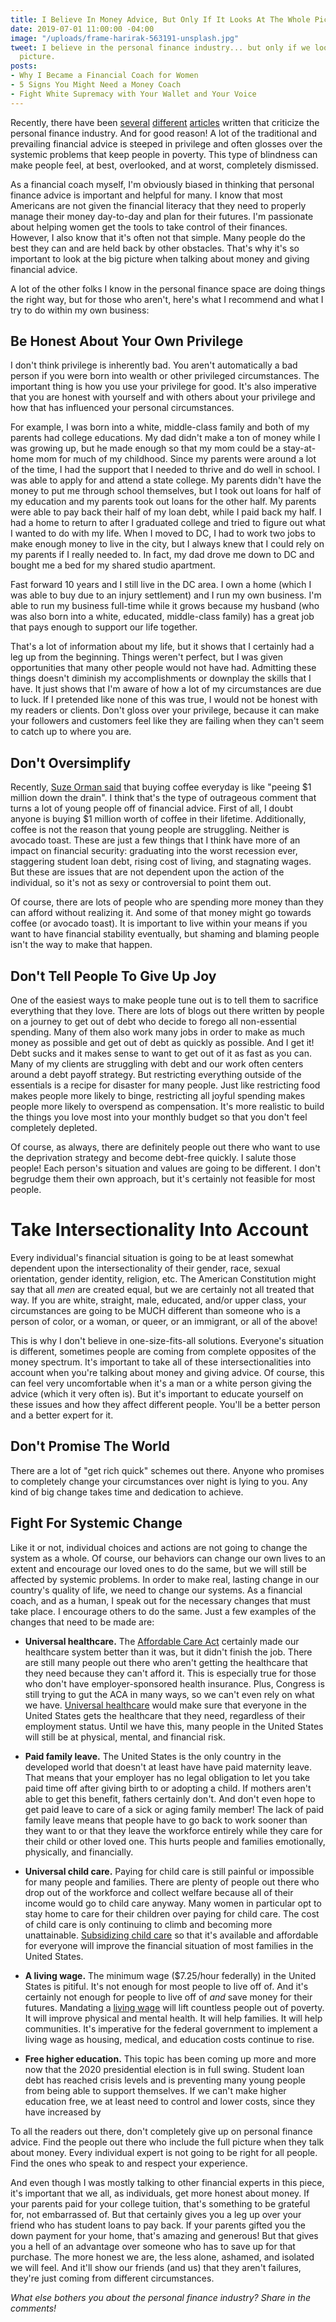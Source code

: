 ```yaml
---
title: I Believe In Money Advice, But Only If It Looks At The Whole Picture
date: 2019-07-01 11:00:00 -04:00
image: "/uploads/frame-harirak-563191-unsplash.jpg"
tweet: I believe in the personal finance industry... but only if we look at the whole
  picture.
posts:
- Why I Became a Financial Coach for Women
- 5 Signs You Might Need a Money Coach
- Fight White Supremacy with Your Wallet and Your Voice
---
```


Recently, there have been [several](https://www.gq.com/story/suze-orman-personal-finance?fbclid=IwAR05723xbP5C46rs-WMK_1KpQvJjT-WpWYWtFwz6uSqmpW6qRyIfYGsE-Yo) [different](https://www.vice.com/en_us/article/ev3dde/most-money-advice-is-worthless) [articles](https://www.fastcompany.com/90343899/sallie-krawcheck-saving-money-latte-advice) written that criticize the personal finance industry. And for good reason! A lot of the traditional and prevailing financial advice is steeped in privilege and often glosses over the systemic problems that keep people in poverty. This type of blindness can make people feel, at best, overlooked, and at worst, completely dismissed.

As a financial coach myself, I'm obviously biased in thinking that personal finance advice is important and helpful for many. I know that most Americans are not given the financial literacy that they need to properly manage their money day-to-day and plan for their futures. I'm passionate about helping women get the tools to take control of their finances. However, I also know that it's often not that simple. Many people do the best they can and are held back by other obstacles. That's why it's so important to look at the big picture when talking about money and giving financial advice. 

A lot of the other folks I know in the personal finance space are doing things the right way, but for those who aren't, here's what I recommend and what I try to do within my own business:

## Be Honest About Your Own Privilege

I don't think privilege is inherently bad. You aren't automatically a bad person if you were born into wealth or other privileged circumstances. The important thing is how you use your privilege for good. It's also imperative that you are honest with yourself and with others about your privilege and how that has influenced your personal circumstances.

For example, I was born into a white, middle-class family and both of my parents had college educations. My dad didn't make a ton of money while I was growing up, but he made enough so that my mom could be a stay-at-home mom for much of my childhood. Since my parents were around a lot of the time, I had the support that I needed to thrive and do well in school. I was able to apply for and attend a state college. My parents didn't have the money to put me through school themselves, but I took out loans for half of my education and my parents took out loans for the other half. My parents were able to pay back their half of my loan debt, while I paid back my half. I had a home to return to after I graduated college and tried to figure out what I wanted to do with my life. When I moved to DC, I had to work two jobs to make enough money to live in the city, but I always knew that I could rely on  my parents if I really needed to. In fact, my dad drove me down to DC and bought me a bed for my shared studio apartment. 

Fast forward 10 years and I still live in the DC area. I own a home (which I was able to buy due to an injury settlement) and I run my own business. I'm able to run my business full-time while it grows because my husband (who was also born into a white, educated, middle-class family) has a great job that pays enough to support our life together. 

That's a lot of information about my life, but it shows that I certainly had a leg up from the beginning. Things weren't perfect, but I was given opportunities that many other people would not have had. Admitting these things doesn't diminish my accomplishments or downplay the skills that I have. It just shows that I'm aware of how a lot of my circumstances are due to luck. If I pretended like none of this was true, I would not be honest with my readers or clients. Don't gloss over your privilege, because it can make your followers and customers feel like they are failing when they can't seem to catch up to where you are. 

## Don't Oversimplify

Recently, [Suze Orman said](https://www.cnbc.com/2019/03/28/suze-orman-spending-money-on-coffee-is-like-throwing-1-million-down-the-drain.html) that buying coffee everyday is like "peeing $1 million down the drain". I think that's the type of outrageous comment that turns a lot of young people off of financial advice. First of all, I doubt anyone is buying $1 million worth of coffee in their lifetime. Additionally, coffee is not the reason that young people are struggling. Neither is avocado toast. These are just a few things that I think have more of an impact on financial security: graduating into the worst recession ever, staggering student loan debt, rising cost of living, and stagnating wages. But these are issues that are not dependent upon the action of the individual, so it's not as sexy or controversial to point them out. 

Of course, there are lots of people who are spending more money than they can afford without realizing it. And some of that money might go towards coffee (or avocado toast). It is important to live within your means if you want to have financial stability eventually, but shaming and blaming people isn't the way to make that happen. 

## Don't Tell People To Give Up Joy

One of the easiest ways to make people tune out is to tell them to sacrifice everything that they love. There are lots of blogs out there written by people on a journey to get out of debt who decide to forego all non-essential spending. Many of them also work many jobs in order to make as much money as possible and get out of debt as quickly as possible. And I get it! Debt sucks and it makes sense to want to get out of it as fast as you can. Many of my clients are struggling with debt and our work often centers around a debt payoff strategy. But restricting everything outside of the essentials is a recipe for disaster for many people. Just like restricting food makes people more likely to binge, restricting all joyful spending makes people more likely to overspend as compensation. It's more realistic to build the things you love most into your monthly budget so that you don't feel completely depleted. 

Of course, as always, there are definitely people out there who want to use the deprivation strategy and become debt-free quickly. I salute those people! Each person's situation and values are going to be different. I don't begrudge them their own approach, but it's certainly not feasible for most people. 

# Take Intersectionality Into Account

Every individual's financial situation is going to be at least somewhat dependent upon the intersectionality of their gender, race, sexual orientation, gender identity, religion, etc. The American Constitution might say that all *men* are created equal, but we are certainly not all treated that way. If you are white, straight, male, educated, and/or upper class, your circumstances are going to be MUCH different than someone who is a person of color, or a woman, or queer, or an immigrant, or all of the above! 

This is why I don't believe in one-size-fits-all solutions. Everyone's situation is different, sometimes people are coming from complete opposites of the money spectrum. It's important to take all of these intersectionalities into account when you're talking about money and giving advice. Of course, this can feel very uncomfortable when it's a man or a white person giving the advice (which it very often is). But it's important to educate yourself on these issues and how they affect different people. You'll be a better person and a better expert for it.

## Don't Promise The World

There are a lot of "get rich quick" schemes out there. Anyone who promises to completely change your circumstances over night is lying to you. Any kind of big change takes time and dedication to achieve. 

## Fight For Systemic Change

Like it or not, individual choices and actions are not going to change the system as a whole. Of course, our behaviors can change our own lives to an extent and encourage our loved ones to do the same, but we will still be affected by systemic problems. In order to make real, lasting change in our country's quality of life, we need to change our systems. As a financial coach, and as a human, I speak out for the necessary changes that must take place. I encourage others to do the same. Just a few examples of the changes that need to be made are:

* **Universal healthcare.** The [Affordable Care Act](https://www.healthcare.gov/glossary/affordable-care-act/) certainly made our healthcare system better than it was, but it didn't finish the job. There are still many people out there who aren't getting the healthcare that they need because they can't afford it. This is especially true for those who don't have employer-sponsored health insurance. Plus, Congress is still trying to gut the ACA in many ways, so we can't even rely on what we have. [Universal healthcare](https://www.who.int/health_financing/universal_coverage_definition/en/) would make sure that everyone in the United States gets the healthcare that they need, regardless of their employment status. Until we have this, many people in the United States will still be at physical, mental, and financial risk. 

* **Paid family leave.** The United States is the only country in the developed world that doesn't at least have have paid maternity leave. That means that your employer has no legal obligation to let you take paid time off after giving birth to or adopting a child. If mothers aren't able to get this benefit, fathers certainly don't. And don't even hope to get paid leave to care of a sick or aging family member! The lack of paid family leave means that people have to go back to work sooner than they want to or that they leave the workforce entirely while they care for their child or other loved one. This hurts people and families emotionally, physically, and financially. 

* **Universal child care.** Paying for child care is still painful or impossible for many people and families. There are plenty of people out there who drop out of the workforce and collect welfare because all of their income would go to child care anyway. Many women in particular opt to stay home to care for their children over paying for child care. The cost of child care is only continuing to climb and becoming more unattainable. [Subsidizing child care](https://www.thenation.com/article/lets-fight-for-universal-child-care/) so that it's available and affordable for everyone will improve the financial situation of most families in the United States.

* **A living wage.** The minimum wage ($7.25/hour federally) in the United States is pitiful. It's not enough for most people to live off of. And it's certainly not enough for people to live off of *and* save money for their futures. Mandating a [living wage](https://www.nytimes.com/2019/06/05/smarter-living/what-a-living-wage-actually-means.html) will lift countless people out of poverty. It will improve physical and mental health. It will help families. It will help communities. It's imperative for the federal government to implement a living wage as housing, medical, and education costs continue to rise.

* **Free higher education.** This topic has been coming up more and more now that the 2020 presidential election is in full swing. Student loan debt has reached crisis levels and is preventing many young people from being able to support themselves. If we can't make higher education free, we at least need to control and lower costs, since they have increased by 

To all the readers out there, don't completely give up on personal finance advice. Find the people out there who include the full picture when they talk about money. Every individual expert is not going to be right for all people. Find the ones who speak to and respect your experience. 

And even though I was mostly talking to other financial experts in this piece, it's important that we all, as individuals, get more honest about money. If your parents paid for your college tuition, that's something to be grateful for, not embarrassed of. But that certainly gives you a leg up over your friend who has student loans to pay back. If your parents gifted you the down payment for your home, that's amazing and generous! But that gives you a hell of an advantage over someone who has to save up for that purchase. The more honest we are, the less alone, ashamed, and isolated we will feel. And it'll show our friends (and us) that they aren't failures, they're just coming from different circumstances.

*What else bothers you about the personal finance industry? Share in the comments!*